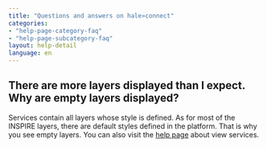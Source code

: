 ```yaml
---
title: "Questions and answers on hale»connect"
categories:
- "help-page-category-faq"
- "help-page-subcategory-faq"
layout: help-detail
language: en
---
```


<h2>There are more layers displayed than I expect. Why are empty layers displayed?</h2>

Services contain all layers whose style is defined. As for most of the INSPIRE layers, there are default styles defined in the platform. 
That is why you see empty layers. 
You can also visit the <a href="https://www.wetransform.to/help/en/help-page-category-reference/help-page-subcategory-reference-themes/2018/04/07/reference-themes-view-services/.">help page</a> about view services.

